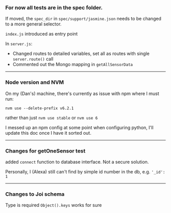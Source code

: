### For now all tests are in the spec folder.
If moved, the `spec_dir` in `spec/support/jasmine.json` needs to be changed to a more general selector.

`index.js` introduced as entry point

In `server.js`:
- Changed routes to detailed variables, set all as routes with single `server.route()` call
- Commented out the Mongo mapping in `getAllSensorData`

- - -

### Node version and NVM

On my (Dan's) machine, there's currently as issue with npm where I must run:

```shell
nvm use --delete-prefix v6.2.1
```

rather than just `nvm use stable` or `nvm use 6`

I messed up an npm config at some point when configuring python, I'll update this
doc once I have it sorted out.

- - -

### Changes for getOneSensor test
added `connect` function to database interface. Not a secure solution.

Personally, I (Alexa) still can't find by simple id number in the db, e.g. `'_id': 1`

- - -

### Changes to Joi schema
Type is required
`Object().keys` works for sure
